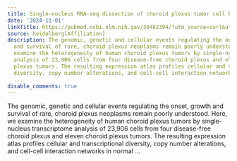 ```yaml
---
title: Single-nucleus RNA-seq dissection of choroid plexus tumor cell heterogeneity
date: '2024-11-01'
linkTitle: https://pubmed.ncbi.nlm.nih.gov/39482394/?utm_source=curl&utm_medium=rss&utm_campaign=pubmed-2&utm_content=1FakS-2QOkCT8HsMOQP1bCRQ4YzyumYOmxmF0moLsQ3dFB1E9V&fc=20220326224207&ff=20241102200737&v=2.18.0.post9+e462414
source: heidelberg[Affiliation]
description: The genomic, genetic and cellular events regulating the onset, growth
  and survival of rare, choroid plexus neoplasms remain poorly understood. Here, we
  examine the heterogeneity of human choroid plexus tumors by single-nucleus transcriptome
  analysis of 23,906 cells from four disease-free choroid plexus and eleven choroid
  plexus tumors. The resulting expression atlas profiles cellular and transcriptional
  diversity, copy number alterations, and cell-cell interaction networks in normal
  ...
disable_comments: true
---
```

The genomic, genetic and cellular events regulating the onset, growth and survival of rare, choroid plexus neoplasms remain poorly understood. Here, we examine the heterogeneity of human choroid plexus tumors by single-nucleus transcriptome analysis of 23,906 cells from four disease-free choroid plexus and eleven choroid plexus tumors. The resulting expression atlas profiles cellular and transcriptional diversity, copy number alterations, and cell-cell interaction networks in normal ...